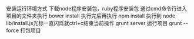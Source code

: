 安装运行环境方式
下载node程序安装包，ruby程序安装包
通过cmd命令行进入项目的文件夹执行
bower install
执行完后再执行
npm install 
执行到 node lib/install.js光标一直闪烁就ctrl+c结束当前操作
grunt server 运行项目
grunt --force 打包项目
